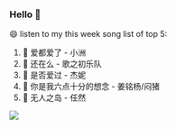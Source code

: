 

### Hello 👋

😄 listen to my this week song list of top 5:

1. 🎵 爱都爱了  - 小洲
2. 🎵 还在么 - 歌之初乐队
3. 🎵 是否爱过 - 杰妮
4. 🎵 你是我六点十分的想念 - 姜铭杨/闷猪
5. 🎵 无人之岛 - 任然

<img align="left"  src="https://github-readme-stats.vercel.app/api?username=370966584&show_icons=true&theme=radical" />